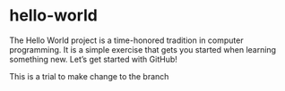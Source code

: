 # hello-world
The Hello World project is a time-honored tradition in computer programming. It is a simple exercise that gets you started when learning something new. Let’s get started with GitHub!

This is a trial to make change to the branch
